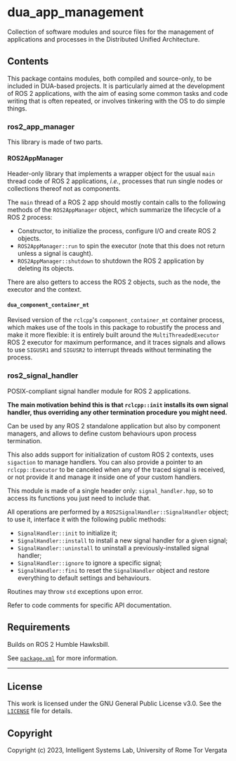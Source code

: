 # dua_app_management

Collection of software modules and source files for the management of applications and processes in the Distributed Unified Architecture.

## Contents

This package contains modules, both compiled and source-only, to be included in DUA-based projects. It is particularly aimed at the development of ROS 2 applications, with the aim of easing some common tasks and code writing that is often repeated, or involves tinkering with the OS to do simple things.

### ros2_app_manager

This library is made of two parts.

#### ROS2AppManager

Header-only library that implements a wrapper object for the usual `main` thread code of ROS 2 applications, *i.e.*, processes that run single nodes or collections thereof not as components.

The `main` thread of a ROS 2 app should mostly contain calls to the following methods of the `ROS2AppManager` object, which summarize the lifecycle of a ROS 2 process:

- Constructor, to initialize the process, configure I/O and create ROS 2 objects.
- `ROS2AppManager::run` to spin the executor (note that this does not return unless a signal is caught).
- `ROS2AppManager::shutdown` to shutdown the ROS 2 application by deleting its objects.

There are also getters to access the ROS 2 objects, such as the node, the executor and the context.

#### `dua_component_container_mt`

Revised version of the `rclcpp`'s `component_container_mt` container process, which makes use of the tools in this package to robustify the process and make it more flexible: it is entirely built around the `MultiThreadedExecutor` ROS 2 executor for maximum performance, and it traces signals and allows to use `SIGUSR1` and `SIGUSR2` to interrupt threads without terminating the process.

### ros2_signal_handler

POSIX-compliant signal handler module for ROS 2 applications.

**The main motivation behind this is that `rclcpp::init` installs its own signal handler, thus overriding any other termination procedure you might need.**

Can be used by any ROS 2 standalone application but also by component managers, and allows to define custom behaviours upon process termination.

This also adds support for initialization of custom ROS 2 contexts, uses `sigaction` to manage handlers. You can also provide a pointer to an `rclcpp::Executor` to be canceled when any of the traced signal is received, or not provide it and manage it inside one of your custom handlers.

This module is made of a single header only: `signal_handler.hpp`, so to access its functions you just need to include that.

All operations are performed by a `ROS2SignalHandler::SignalHandler` object; to use it, interface it with the following public methods:

- `SignalHandler::init` to initialize it;
- `SignalHandler::install` to install a new signal handler for a given signal;
- `SignalHandler::uninstall` to uninstall a previously-installed signal handler;
- `SignalHandler::ignore` to ignore a specific signal;
- `SignalHandler::fini` to reset the `SignalHandler` object and restore everything to default settings and behaviours.

Routines may throw `std` exceptions upon error.

Refer to code comments for specific API documentation.

## Requirements

Builds on ROS 2 Humble Hawksbill.

See [`package.xml`](package.xml) for more information.

---

## License

This work is licensed under the GNU General Public License v3.0. See the [`LICENSE`](LICENSE) file for details.

## Copyright

Copyright (c) 2023, Intelligent Systems Lab, University of Rome Tor Vergata
